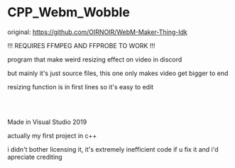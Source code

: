 # CPP_Webm_Wobble
original: https://github.com/OIRNOIR/WebM-Maker-Thing-Idk

!!! REQUIRES FFMPEG AND FFPROBE TO WORK !!!

program that make weird resizing effect on video in discord

but mainly it's just source files, this one only makes video get bigger to end

resizing function is in first lines so it's easy to edit
 
 <br/><br/>
 
Made in Visual Studio 2019 

actually my first project in c++

i didn't bother licensing it, it's extremely inefficient code
if u fix it and i'd apreciate crediting
